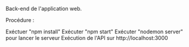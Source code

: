 Back-end de l'application web.

Procédure :

Exéctuer "npm install"
Exécuter "npm start"
Exécuter "nodemon server" pour lancer le serveur
Exécution de l'API sur http://localhost:3000